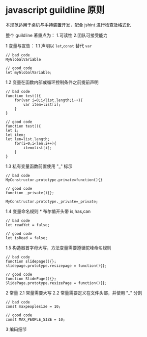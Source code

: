 # javascript guildline 原则

本规范适用于桌机与手持装置开发，配合 jshint 进行检查及格式化



整个 guildline 著重点为：
1.可读性
2.团队可接受能力


1 变量与宣告：
1.1 声明以 `let`,`const` 替代 `var`
```
// bad code
MyGlobalVariable

// good code
let myGlobalVariable;
```  

1.2 变量在函数内部或循环控制条件之前提前声明
```
// bad code
function test(){
    for(var i=0;i<list.length;i++){
        var item=list[i];
    }
}

// good code
function test(){
let i;
let item;
let len=list.length;
    for(i=0;i<len;i++){
        item=list[i];
    }
}
```

1.3 私有变量函数前置使用 "_" 标示
```
// bad code
MyConstructor.prototype.private=function(){}

// good code
function _private(){};

MyConstructor.prototype._private=_private;
```

1.4 变量命名规则
    * 布尔值开头带 is,has,can
```
// bad code
let readYet = false;

// good code
let isRead = false;
```

1.5 构造器首字母大写，方法变量需要遵循驼峰命名规则
```
// bad code
function slidepage(){};
slidepage.prototype.resizepage = function(){};

// good code
function SlidePage(){};
SlidePage.prototype.resizePage = function(){};
```

2 常量
2.1 常量需要大写
2.2 常量需要定义在文件头部，并使用 "_" 分割
```
// bad code
const maxpeoplesize = 10;

// good code
const MAX_PEOPLE_SIZE = 10;
```

3 编码细节




